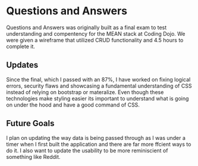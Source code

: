 # Questions and Answers

Questions and Answers was originally built as a final exam to test understanding and compentency for the MEAN stack at Coding Dojo. 
We were given a wireframe that utilized CRUD functionality and 4.5 hours to complete it. 

## Updates
Since the final, which I passed with an 87%, I have worked on fixing logical errors, security flaws and showcasing a fundamental understanding of CSS instead of relying on bootstrap or materalize. Even though these technologies make styling easier its important to understand what is going on under the hood and have a good command of CSS. 

## Future Goals
I plan on updating the way data is being passed through as I was under a timer when I first built the application and there are far more ffcient ways to do it. I also want to update the usability to be more reminiscient of something like Reddit. 
